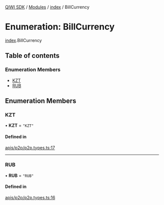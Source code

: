[QIWI SDK](../README.md) / [Modules](../modules.md) / [index](../modules/index.md) / BillCurrency

# Enumeration: BillCurrency

[index](../modules/index.md).BillCurrency

## Table of contents

### Enumeration Members

- [KZT](index.BillCurrency.md#kzt)
- [RUB](index.BillCurrency.md#rub)

## Enumeration Members

### KZT

• **KZT** = ``"KZT"``

#### Defined in

[apis/p2p/p2p.types.ts:17](https://github.com/AlexXanderGrib/node-qiwi-sdk/blob/bc0e99e/src/apis/p2p/p2p.types.ts#L17)

___

### RUB

• **RUB** = ``"RUB"``

#### Defined in

[apis/p2p/p2p.types.ts:16](https://github.com/AlexXanderGrib/node-qiwi-sdk/blob/bc0e99e/src/apis/p2p/p2p.types.ts#L16)
